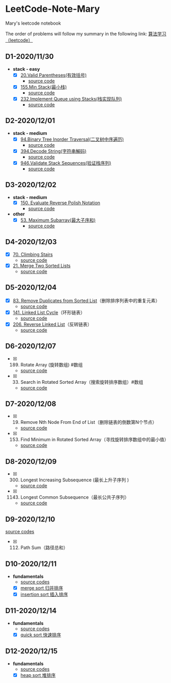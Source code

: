 # LeetCode-Note-Mary
Mary's leetcode notebook

The order of problems will follow my summary in the following link: [算法学习（leetcode）](https://www.wolai.com/b7YKFwn5UhuWzYJccAYNEf?theme=light)

## D1-2020/11/30
- **stack - easy**
   - [x] [20.Valid Parentheses(有效括号)](https://leetcode-cn.com/problems/valid-parentheses)
     - [source code](2020-11-30/valid-parantheses.js)
   - [x] [155.Min Stack(最小栈)](https://leetcode-cn.com/problems/min-stack)
     - [source code](2020-11-30/min-stack.js)
   - [x] [232.Implement Queue using Stacks(栈实现队列)](https://leetcode-cn.com/problems/implement-queue-using-stacks)
     - [source code](2020-11-30/Implement-Queue-using-Stacks.js)

## D2-2020/12/01
- **stack - medium**
  - [x] [94.Binary Tree Inorder Traversal(二叉树中序遍历)](https://leetcode-cn.com/problems/binary-tree-inorder-traversal)
    - [source code](2020-12-01/Binary-Tree-Inorder-Traversal.js)
  - [x] [394.Decode String(字符串解码)](https://leetcode-cn.com/problems/decode-string)  
    - [source code](2020-12-01/Decode-String.js)
  - [x] [946.Validate Stack Sequences(验证栈序列)](https://leetcode-cn.com/problems/validate-stack-sequences)
    - [source code](2020-12-01/Validate-Stack-Sequences.js)

## D3-2020/12/02
- **stack - medium**
  - [x] [150. Evaluate Reverse Polish Notation]()  
    - [source code](2020-12-02/Evaluate-Reverse-Polish-Notation.js)
- **other**
  - [x] [53. Maximum Subarray(最大子序和)](https://leetcode-cn.com/problems/maximum-subarray/)
    - [source code](2020-12-02/Maximum-Subarray.js)

## D4-2020/12/03
  - [x] [70. Climbing Stairs](https://leetcode-cn.com/problems/climbing-stairs/)
    - [source code](2020-12-03/Climbing-Stairs.js)
  - [x] [21. Merge Two Sorted Lists](https://leetcode-cn.com/problems/merge-two-sorted-lists/)
    - [source code](2020-12-03/Merge-Two-Sorted-Lists.js)

## D5-2020/12/04
  - [x] [83. Remove Duplicates from Sorted List](https://leetcode-cn.com/problems/remove-duplicates-from-sorted-list/)（删除排序列表中的重复元素）
    - [source code](2020-12-04/83.js)
  - [x] [141. Linked List Cycle](https://leetcode-cn.com/problems/linked-list-cycle/)（环形链表）
    - [source code](2020-12-04/141.js)
  - [x] [206. Reverse Linked List](https://leetcode-cn.com/problems/reverse-linked-list/)（反转链表）
    - [source code](2020-12-04/206.js)

## D6-2020/12/07
- [x] 189. Rotate Array (旋转数组)  #数组
  - [source code](2020-12-07\189.js)
- [x] 33. Search in Rotated Sorted Array（搜索旋转排序数组）#数组
  - [source code](2020-12-07\33.js)

## D7-2020/12/08
- [x] 19. Remove Nth Node From End of List（删除链表的倒数第N个节点）
  - [source code](2020-12-08\19.js)
- [x] 153. Find Minimum in Rotated Sorted Array（寻找旋转排序数组中的最小值）
  - [source code](2020-12-08\153.js)

## D8-2020/12/09
- [x] 300. Longest Increasing Subsequence (最长上升子序列 )
  - [source code](2020-12-09\300.js)
- [x] 1143. Longest Common Subsequence（最长公共子序列）
  - [source code](2020-12-09\1143.js)

## D9-2020/12/10
[source codes](2020-12-10)
- [x] 112. Path Sum（路径总和）

## D10-2020/12/11
- **fundamentals**
  - [source codes](2020-12-11)
  - [x] [merge sort 归并排序](https://www.wolai.com/mary/vhPHPoSz2tLg7iQxY21nHU)
  - [x] [insertion sort 插入排序](https://www.wolai.com/mary/jGjA8c99bNn41AFfnybBjp)

## D11-2020/12/14
- **fundamentals**
  - [source codes](2020-12-14)
  - [x] [quick sort 快速排序](https://www.wolai.com/mary/fjS4ca8rLervwa5YJYH8Bt)

## D12-2020/12/15
- **fundamentals**
  - [source codes](2020-12-15)
  - [x] [heap sort 堆排序](https://www.wolai.com/mary/qu4ivQd9VDZquMSTpxtq4t)